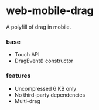 # web-mobile-drag

A polyfill of drag in mobile.

### base
- Touch API
- DragEvent() constructor
### features
- Uncompressed 6 KB only
- No third-party dependencies
- Multi-drag